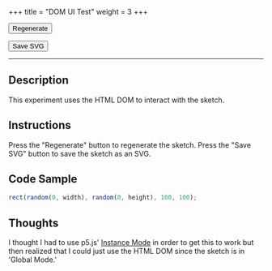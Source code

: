 +++
title = "DOM UI Test"
weight = 3
+++

<!-- Load the Library -->
<script type = "text/javascript" src = "../../scripts/libs/p5js/p5.min.js"></script>
<script type = "text/javascript" src = "../../scripts/libs/p5js/p5.svg.js"></script>

<!-- Load the Sketch -->
<script>

/*
 * Title:   Processing Sketch No. #
 * Author:  hamzberg
 * Version: 0.0
 * Date:    15 January 2024
 *
 * Notes:
 *   -
 */

let fuse = true;

function setup() {
    let c = createCanvas(600, 300, SVG);
    c.parent('processing-canvas');
}

function draw() {

    //clear();

    fill('red');
    noStroke();

    if(fuse == true){

        rect(random(0, width), random(0, height), 100, 100);

        fuse = false;

    }

}

function fuseTrigger() {

    clear();
    fuse = true;

}

function exportSVG() {

    save("temp_" + day() + "-" + month() + "-" + year() + "_" + millis() + ".svg");
    print("SVG Downloaded");

}

</script>

<!-- Insert the Sketch -->
<div id="processing-canvas"></div>

<button onclick="fuseTrigger()"> Regenerate </button>

<button onclick="exportSVG()"> Save SVG </button>

<hr>

## Description

This experiment uses the HTML DOM to interact with the sketch.

## Instructions

Press the "Regenerate" button to regenerate the sketch. Press the "Save SVG" button to save the sketch as an SVG.

## Code Sample

```JavaScript
rect(random(0, width), random(0, height), 100, 100);
```
## Thoughts

I thought I had to use p5.js' [Instance Mode](https://github.com/processing/p5.js/wiki/Global-and-instance-mode) in order to get this to work
but then realized that I could just use the HTML DOM since the sketch is in 'Global Mode.'
